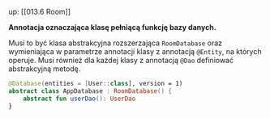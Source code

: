 up: [[013.6 Room]]

**Annotacja oznaczająca klasę pełniącą funkcję bazy danych.**

Musi to być klasa abstrakcyjna rozszerzająca `RoomDatabase` oraz wymieniająca w parametrze annotacji klasy z annotacją `@Entity`, na których operuje. 
Musi również dla każdej klasy z annotacją `@Dao` definiować abstrakcyjną metodę.

```kotlin
@Database(entities = [User::class], version = 1)
abstract class AppDatabase : RoomDatabase() {
	abstract fun userDao(): UserDao
}
```